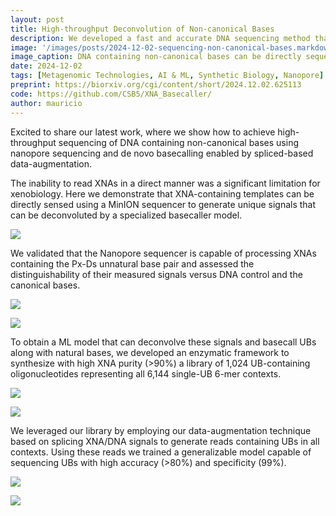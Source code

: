 ```yaml
---
layout: post
title: High-throughput Deconvolution of Non-canonical Bases
description: We developed a fast and accurate DNA sequencing method that reads canonical and non-canonical bases using AI and nanopore technology. Enabling an expanded genetic alphabet for use in data storage, nucleic acid therapeutic, and synthetic biology.
image: '/images/posts/2024-12-02-sequencing-non-canonical-bases.markdown/XNA_Basecaller_Overview.png'
image_caption: DNA containing non-canonical bases can be directly sequenced using nanopore devices and AI
date: 2024-12-02
tags: [Metagenomic Technologies, AI & ML, Synthetic Biology, Nanopore]
preprint: https://biorxiv.org/cgi/content/short/2024.12.02.625113
code: https://github.com/CSB5/XNA_Basecaller/
author: mauricio
---
```


Excited to share our latest work, where we show how to achieve high-throughput sequencing of DNA containing non-canonical bases using nanopore sequencing and de novo basecalling enabled by spliced-based data-augmentation. 


The inability to read XNAs in a direct manner was a significant limitation for xenobiology. Here we demonstrate that XNA-containing templates can be directly sensed using a MinION sequencer to generate unique signals that can be deconvoluted by a specialized basecaller model.

![](https://pbs.twimg.com/media/GeBP7QRa0AMtMR8?format=jpg&name=medium)

We validated that the Nanopore sequencer is capable of processing XNAs containing the Px-Ds unnatural base pair and assessed the distinguishability of their measured signals versus DNA control and the canonical bases.

![](https://pbs.twimg.com/media/GeBQkZ2a0AMBbcs?format=jpg&name=4096x4096)

![](https://pbs.twimg.com/media/GeBQkZ2a0AIRfM-?format=png&name=900x900)

To obtain a ML model that can deconvolve these signals and basecall UBs along with natural bases, we developed an enzymatic framework to synthesize with high XNA purity (>90%) a library of 1,024 UB-containing oligonucleotides representing all 6,144 single-UB 6-mer contexts.

![](https://pbs.twimg.com/media/GeBROD9a0AEQYZH?format=jpg&name=4096x4096)

![](https://pbs.twimg.com/media/GeBRPhna0AE2qpn?format=jpg&name=medium)

We leveraged our library by employing our data-augmentation technique based on splicing XNA/DNA signals to generate reads containing UBs in all contexts. Using these reads we trained a generalizable model capable of sequencing UBs with high accuracy (>80%) and specificity (99%).

![](https://pbs.twimg.com/media/GeBR0RyaEAAHjPI?format=jpg&name=medium)

![](https://pbs.twimg.com/media/GeBR0OCa0AUTnG2?format=jpg&name=medium)